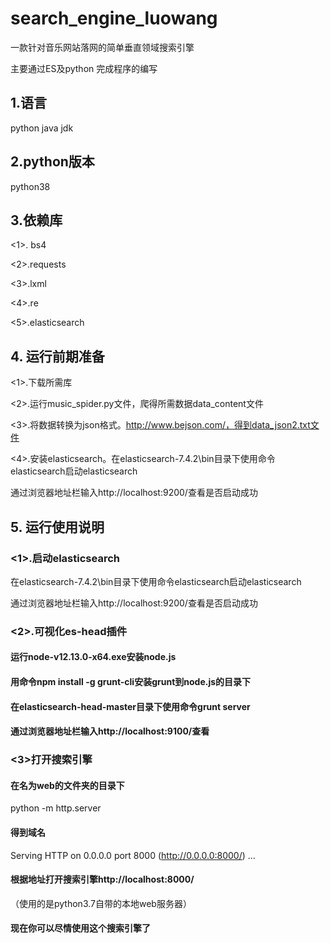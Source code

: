 # search_engine_luowang
一款针对音乐网站落网的简单垂直领域搜索引擎

主要通过ES及python 完成程序的编写

## 1.语言
python java jdk

## 2.python版本
python38

## 3.依赖库
<1>. bs4  

<2>.requests

<3>.lxml

<4>.re

<5>.elasticsearch
## 4. 运行前期准备
<1>.下载所需库

<2>.运行music_spider.py文件，爬得所需数据data_content文件

<3>.将数据转换为json格式。http://www.bejson.com/，得到data_json2.txt文件

<4>.安装elasticsearch。在elasticsearch-7.4.2\bin目录下使用命令elasticsearch启动elasticsearch

通过浏览器地址栏输入http://localhost:9200/查看是否启动成功
## 5. 运行使用说明
### <1>.启动elasticsearch
在elasticsearch-7.4.2\bin目录下使用命令elasticsearch启动elasticsearch

通过浏览器地址栏输入http://localhost:9200/查看是否启动成功

### <2>.可视化es-head插件

#### 运行node-v12.13.0-x64.exe安装node.js

#### 用命令npm install -g grunt-cli安装grunt到node.js的目录下

#### 在elasticsearch-head-master目录下使用命令grunt server

#### 通过浏览器地址栏输入http://localhost:9100/查看

### <3>打开搜索引擎

#### 在名为web的文件夹的目录下

python -m http.server

#### 得到域名

Serving HTTP on 0.0.0.0 port 8000 (http://0.0.0.0:8000/) ...

#### 根据地址打开搜索引擎http://localhost:8000/

（使用的是python3.7自带的本地web服务器）

#### 现在你可以尽情使用这个搜索引擎了
